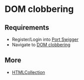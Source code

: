 # DOM clobbering

## Requirements

- Register/Login into [Port Swigger](https://portswigger.net/users)
- Navigate to [DOM clobbering](https://portswigger.net/web-security/dom-based/dom-clobbering)

## More

- [HTMLCollection](https://developer.mozilla.org/en-US/docs/Web/API/HTMLCollection)
